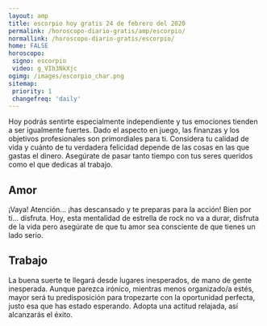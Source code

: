 ```yaml
---
layout: amp
title: escorpio hoy gratis 24 de febrero del 2020 
permalink: /horoscopo-diario-gratis/amp/escorpio/
normallink: /horoscopo-diario-gratis/escorpio/
home: FALSE
horoscopo:
 signo: escorpio
 video: g_VIh3NkXjc
ogimg: /images/escorpio_char.png
sitemap:
 priority: 1
 changefreq: 'daily'
---
```



Hoy podrás sentirte especialmente independiente y tus emociones tienden a ser igualmente fuertes. Dado el aspecto en juego, las finanzas y los objetivos profesionales son primordiales para ti. Considera tu calidad de vida y cuánto de tu verdadera felicidad depende de las cosas en las que gastas el dinero. Asegúrate de pasar tanto tiempo con tus seres queridos como el que dedicas al trabajo.

## Amor

¡Vaya! Atención... ¡has descansado y te preparas para la acción! Bien por ti... disfruta. Hoy, esta mentalidad de estrella de rock no va a durar, disfruta de la vida pero asegúrate de que tu amor sea consciente de que tienes un lado serio.

## Trabajo

La buena suerte te llegará desde lugares inesperados, de mano de gente inesperada. Aunque parezca irónico, mientras menos organizado/a estés, mayor será tu predisposición para tropezarte con la oportunidad perfecta, justo esa que has estado esperando. Adopta una actitud relajada, así alcanzarás el éxito.